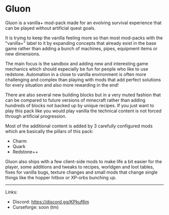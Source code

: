 # Gluon

Gluon is a vanilla+ mod-pack made for an evolving survival experience that can be played without artificial quest goals.

It is trying to keep the vanilla feeling more so than most mod-packs with the "vanilla+" label to it by expanding concepts that already exist in the base game rather than adding a bunch of machines, pipes, equipment items or new dimensions.

The main focus is the sandbox and adding new and interesting game mechanics which should especially be fun for people who like to use redstone. Automation in a close to vanilla environment is often more challenging and complex than playing with mods that add perfect solutions for every situation and also more rewarding in the end!

There are also several new building blocks but in a very muted fashion that can be compared to future versions of minecraft rather than adding hundreds of blocks not backed up by unique recipes. If you just want to play this pack like you would play vanilla the technical content is not forced through artificial progression.

Most of the additional content is added by 3 carefully configured mods which are basically the pillars of this pack:
- Charm
- Quark
- Redstone++

Gluon also ships with a few client-side mods to make life a bit easier for the player, some additions and tweaks to recipes, worldgen and loot tables, fixes for vanilla bugs, texture changes and small mods that change single things like the hopper hitbox or XP-orbs bunching up.

---
Links:
- Discord: https://discord.gg/KPkuf6m
- Curseforge: soon (tm)
